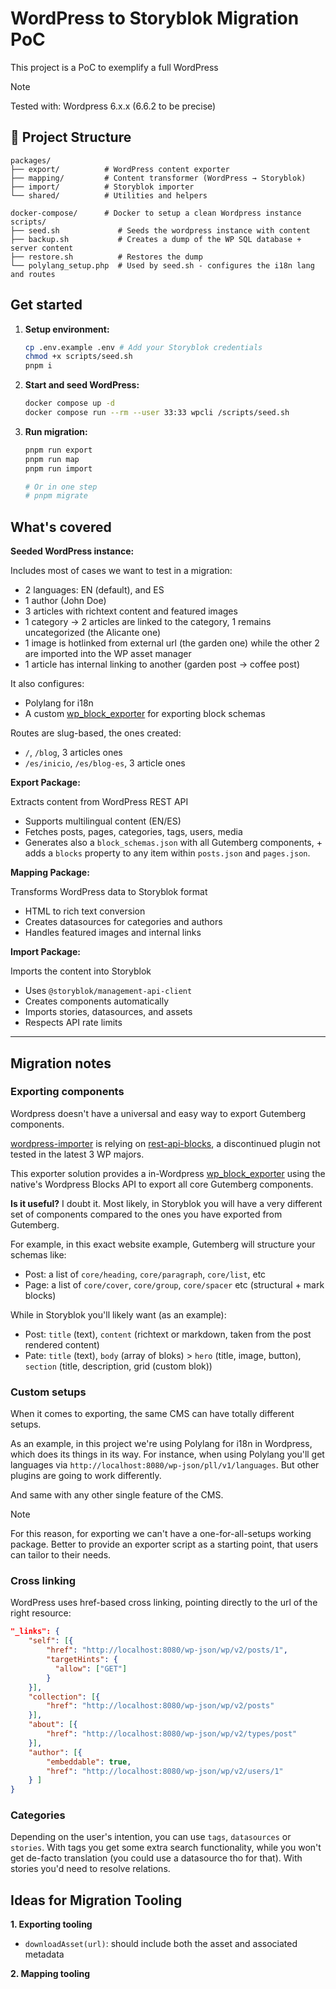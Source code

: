 

# WordPress to Storyblok Migration PoC

This project is a PoC to exemplify a full WordPress 

> [!NOTE]
> Tested with: Wordpress 6.x.x (6.6.2 to be precise)

## 📁 Project Structure
```
packages/
├── export/          # WordPress content exporter
├── mapping/         # Content transformer (WordPress → Storyblok)
├── import/          # Storyblok importer
└── shared/          # Utilities and helpers

docker-compose/      # Docker to setup a clean Wordpress instance
scripts/
├── seed.sh             # Seeds the wordpress instance with content
├── backup.sh           # Creates a dump of the WP SQL database + server content
├── restore.sh          # Restores the dump
└── polylang_setup.php  # Used by seed.sh - configures the i18n lang and routes
```

## Get started

1. **Setup environment:**
   ```bash
   cp .env.example .env # Add your Storyblok credentials
   chmod +x scripts/seed.sh
   pnpm i
   ```

2. **Start and seed WordPress:**
   ```bash
   docker compose up -d
   docker compose run --rm --user 33:33 wpcli /scripts/seed.sh
   ```

3. **Run migration:**
   ```bash
   pnpm run export
   pnpm run map
   pnpm run import
   
   # Or in one step
   # pnpm migrate
   ```


## What's covered

**Seeded WordPress instance:**

Includes most of cases we want to test in a migration:

- 2 languages: EN (default), and ES
- 1 author (John Doe)
- 3 articles with richtext content and featured images 
- 1 category -> 2 articles are linked to the category, 1 remains uncategorized (the Alicante one)
- 1 image is hotlinked from external url (the garden one) while the other 2 are imported into the WP asset manager
- 1 article has internal linking to another (garden post -> coffee post)

It also configures:
- Polylang for i18n
- A custom [wp_block_exporter](/scripts/wp_block_exporter.php) for exporting block schemas

Routes are slug-based, the ones created:
- `/`, `/blog`, 3 articles ones
- `/es/inicio`, `/es/blog-es`, 3 article ones


**Export Package:**

Extracts content from WordPress REST API

- Supports multilingual content (EN/ES)
- Fetches posts, pages, categories, tags, users, media
- Generates also a `block_schemas.json` with all Gutemberg components, + adds a `blocks` property to any item within `posts.json` and `pages.json`.

**Mapping Package:**

Transforms WordPress data to Storyblok format

- HTML to rich text conversion
- Creates datasources for categories and authors
- Handles featured images and internal links

**Import Package:**

Imports the content into Storyblok

- Uses `@storyblok/management-api-client`
- Creates components automatically
- Imports stories, datasources, and assets
- Respects API rate limits












------


## Migration notes

### Exporting components

Wordpress doesn't have a universal and easy way to export Gutemberg components. 

[wordpress-importer](https://github.com/storyblok/wordpress-importer/blob/9658c5d6f154223433b811438c41d02403880d7e/README.md?plain=1#L126) is relying on [rest-api-blocks](https://wordpress.org/plugins/rest-api-blocks/#description), a discontinued plugin not tested in the latest 3 WP majors.

This exporter solution provides a in-Wordpress [wp_block_exporter](/scripts/wp_block_exporter.php) using the native's Wordpress Blocks API to export all core Gutemberg components.

**Is it useful?** I doubt it. Most likely, in Storyblok you will have a very different set of components compared to the ones you have exported from Gutemberg. 

For example, in this exact website example, Gutemberg will structure your schemas like:
- Post: a list of `core/heading`, `core/paragraph`, `core/list`, etc
- Page: a list of `core/cover`, `core/group`, `core/spacer` etc (structural + mark blocks)

While in Storyblok you'll likely want (as an example):
- Post: `title` (text), `content` (richtext or markdown, taken from the post rendered content)
- Pate: `title` (text), `body` (array of bloks) > `hero` (title, image, button), `section` (title, description, grid (custom blok))

### Custom setups

When it comes to exporting, the same CMS can have totally different setups.

As an example, in this project we're using Polylang for i18n in Wordpress, which does its things in its way. For instance, when using Polylang you'll get languages via `http://localhost:8080/wp-json/pll/v1/languages`. But other plugins are going to work differently.

And same with any other single feature of the CMS.

> [!NOTE]
> For this reason, for exporting we can't have a one-for-all-setups working package. Better to provide an exporter script as a starting point, that users can tailor to their needs.






### Cross linking

WordPress uses href-based cross linking, pointing directly to the url of the right resource:

```json
"_links": {
    "self": [{
        "href": "http://localhost:8080/wp-json/wp/v2/posts/1",
        "targetHints": {
          "allow": ["GET"]
        }
    }],
    "collection": [{
        "href": "http://localhost:8080/wp-json/wp/v2/posts"
    }],
    "about": [{
        "href": "http://localhost:8080/wp-json/wp/v2/types/post"
    }],
    "author": [{
        "embeddable": true,
        "href": "http://localhost:8080/wp-json/wp/v2/users/1"
    } ]
}
```

### Categories

Depending on the user's intention, you can use `tags`, `datasources` or `stories`. With tags you get some extra search functionality, while you won't get de-facto translation (you could use a datasource tho for that). With stories you'd need to resolve relations.


## Ideas for Migration Tooling

**1. Exporting tooling**

- `downloadAsset(url)`: should include both the asset and associated metadata

**2. Mapping tooling**



